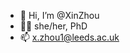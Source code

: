 - 👋 Hi, I’m @XinZhou
- :sassy_woman: she/her, PhD
- 📫 x.zhou1@leeds.ac.uk

<!---
XinZhou90D/XinZhou90D is a ✨ special ✨ repository because its `README.md` (this file) appears on your GitHub profile.
You can click the Preview link to take a look at your changes.
--->

